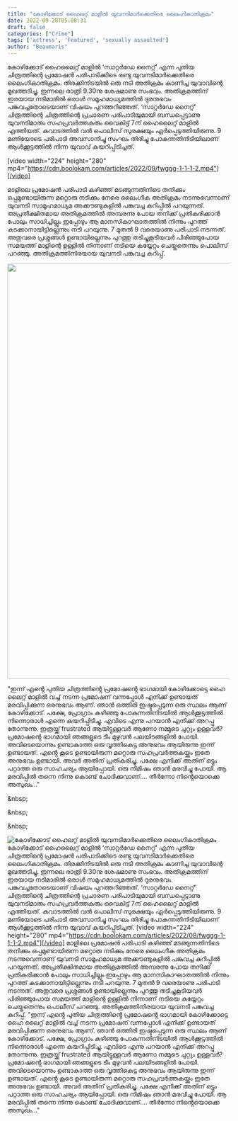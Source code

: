 ```yaml
---
title: "കോഴിക്കോട് ഹൈലറ്റ് മാളിൽ യുവനടിമാർക്കെതിരെ ലൈംഗികാതിക്രമം"
date: 2022-09-28T05:08:31
draft: false
categories: ["Crime"]
tags: ['actress', 'Featured', 'sexually assaulted']
author: "Beaumaris"
---
```


കോഴിക്കോട് ഹൈലൈറ്റ് മാളിൽ ‘സാറ്റർഡേ നൈറ്റ്’ എന്ന പുതിയ ചിത്രത്തിന്റെ പ്രമോഷൻ പരിപാടിക്കിടെ രണ്ടു യുവനടിമാർക്കെതിരെ ലൈംഗികാതിക്രമം. തിരക്കിനിടയിൽ ഒരു നടി അതിക്രമം കാണിച്ച യുവാവിന്റെ മുഖത്തടിച്ചു. ഇന്നലെ രാത്രി 9.30നു ശേഷമാണു സംഭവം. അതിക്രമത്തിന് ഇരയായ നടിമാരിൽ ഒരാൾ സമൂഹമാധ്യമത്തിൽ ദുരനുഭവം പങ്കുവച്ചതോടെയാണ് വിഷയം പുറത്തറിഞ്ഞത്. ‘സാറ്റർഡേ നൈറ്റ്’ ചിത്രത്തിന്റെ ചിത്രത്തിന്റെ പ്രചാരണ പരിപാടിയുമായി ബന്ധപ്പെട്ടാണു യുവനടിമാരും സഹപ്രവർത്തകരും വൈകിട്ട് 7ന് ഹൈലൈറ്റ് മാളിൽ എത്തിയത്. കവാടത്തിൽ വൻ പൊലീസ് സുരക്ഷയും ഏർപ്പെടുത്തിയിരുന്നു. 9 മണിയോടെ പരിപാടി അവസാനിച്ചു സംഘം തിരിച്ചു പോകുന്നതിനിടിയിലാണ് ആൾക്കൂട്ടത്തിൽ നിന്ന യുവാവ് കയറിപ്പിടിച്ചത്.

[video width="224" height="280" mp4="https://cdn.boolokam.com/articles/2022/09/fwggg-1-1-1-2.mp4"][/video]

മാളിലെ പ്രമോഷൻ പരിപാടി കഴിഞ്ഞ് മടങ്ങുന്നതിനിടെ തനിക്കും ഒപ്പമുണ്ടായിരുന്ന മറ്റൊരു നടിക്കും നേരെ ലൈംഗീക അതിക്രമം നടന്നുവെന്നാണ് യുവനടി സാമൂഹമാധ്യമ അക്കൗണ്ടുകളിൽ പങ്കുവച്ച കുറിപ്പിൽ പറയുന്നത്. അപ്രതീക്ഷിതമായ അതിക്രമത്തിൽ അമ്പരന്നു പോയ തനിക്ക് പ്രതികരിക്കാൻ പോലും സാധിച്ചില്ലും ഇപ്പോഴും ആ മാനസികാഘാതത്തിൽ നിന്നും പുറത്ത് കടക്കാനായിട്ടില്ലെന്നും നടി പറയുന്നു. 7 മുതൽ 9 വരെയാണു പരിപാടി നടന്നത്. അതുവരെ പ്രശ്നങ്ങൾ ഉണ്ടായില്ലെന്നും പുറത്തു തടിച്ചുകൂടിയവർ പിരിഞ്ഞുപോയ സമയത്ത് മാളിന്റെ ഉള്ളിൽ നിന്നാണ് നടിയെ കയ്യേറ്റം ചെയ്തതെന്നും പൊലീസ് പറഞ്ഞു. അതിക്രമത്തിനിരയായ യുവനടി പങ്കുവച്ച കുറിപ്പ്.

<img class="wp-image-352430 aligncenter" src="https://cdn.boolokam.com/articles/2022/09/dqr-12r2r2rr-1-1.jpg" alt="" width="764" height="938" />

"ഇന്ന് എൻ്റെ പുതിയ ചിത്രത്തിൻ്റെ പ്രമോഷൻ്റെ ഭാഗമായി കോഴിക്കോട്ടെ ഹൈ ലൈറ്റ് മാളിൽ വച്ച് നടന്ന പ്രമോഷന് വന്നപ്പോൾ എനിക്ക് ഉണ്ടായത് മരവിപ്പിക്കുന്ന ഒരനുഭവം ആണ്. ഞാൻ ഒത്തിരി ഇഷ്ടപ്പെടുന്ന ഒരു സ്ഥലം ആണ് കോഴിക്കോട്. പക്ഷേ, പ്രോഗ്രാം കഴിഞ്ഞു പോകുന്നതിനിടയിൽ ആൾക്കൂട്ടത്തിൽ നിന്നൊരാൾ എന്നെ കയറിപ്പിടിച്ചു. എവിടെ എന്നു പറയാൻ എനിക്ക് അറപ്പു തോന്നുന്നു. ഇത്രയ്ക്ക് frustrated ആയിട്ടുള്ളവ‍ര്‍ ആണോ നമ്മുടെ ചുറ്റും ഉള്ളവ‍ര്‍?പ്രമോഷൻ്റെ ഭാഗമായി ഞങ്ങളുടെ ടീം മുഴുവൻ പലയിടങ്ങളിൽ പോയി. അവിടെയൊന്നും ഉണ്ടാകാത്ത ഒരു വൃത്തികെട്ട അനുഭവം ആയിരുന്നു ഇന്ന് ഉണ്ടായത്. എൻ്റെ കൂടെ ഉണ്ടായിരുന്ന മറ്റൊരു സഹപ്രവ‍ര്‍ത്തകയ്ക്കും ഇതേ അനുഭവം ഉണ്ടായി. അവ‍ര്‍ അതിന് പ്രതികരിച്ചു. പക്ഷേ എനിക്ക് അതിന് ഒട്ടും പറ്റാത്ത ഒരു സാഹചര്യം ആയിപ്പോയി. ഒരു നിമിഷം ഞാൻ മരവിച്ചു പോയി. ആ മരവിപ്പിൽ തന്നെ നിന്നു കൊണ്ട് ചോദിക്കുവാണ്.... തീര്‍ന്നോ നിൻ്റെയൊക്കെ അസുഖം..."

&amp;nbsp;

&amp;nbsp;

&amp;nbsp;


![കോഴിക്കോട് ഹൈലറ്റ് മാളിൽ യുവനടിമാർക്കെതിരെ ലൈംഗികാതിക്രമം](https://cdn.boolokam.com/articles/2022/09/dqr-12r2r2rr-1-1.jpg)കോഴിക്കോട് ഹൈലൈറ്റ് മാളിൽ ‘സാറ്റർഡേ നൈറ്റ്’ എന്ന പുതിയ ചിത്രത്തിന്റെ പ്രമോഷൻ പരിപാടിക്കിടെ രണ്ടു യുവനടിമാർക്കെതിരെ ലൈംഗികാതിക്രമം. തിരക്കിനിടയിൽ ഒരു നടി അതിക്രമം കാണിച്ച യുവാവിന്റെ മുഖത്തടിച്ചു. ഇന്നലെ രാത്രി 9.30നു ശേഷമാണു സംഭവം. അതിക്രമത്തിന് ഇരയായ നടിമാരിൽ ഒരാൾ സമൂഹമാധ്യമത്തിൽ ദുരനുഭവം പങ്കുവച്ചതോടെയാണ് വിഷയം പുറത്തറിഞ്ഞത്. ‘സാറ്റർഡേ നൈറ്റ്’ ചിത്രത്തിന്റെ ചിത്രത്തിന്റെ പ്രചാരണ പരിപാടിയുമായി ബന്ധപ്പെട്ടാണു യുവനടിമാരും സഹപ്രവർത്തകരും വൈകിട്ട് 7ന് ഹൈലൈറ്റ് മാളിൽ എത്തിയത്. കവാടത്തിൽ വൻ പൊലീസ് സുരക്ഷയും ഏർപ്പെടുത്തിയിരുന്നു. 9 മണിയോടെ പരിപാടി അവസാനിച്ചു സംഘം തിരിച്ചു പോകുന്നതിനിടിയിലാണ് ആൾക്കൂട്ടത്തിൽ നിന്ന യുവാവ് കയറിപ്പിടിച്ചത്. [video width="224" height="280" mp4="https://cdn.boolokam.com/articles/2022/09/fwggg-1-1-1-2.mp4"][/video] മാളിലെ പ്രമോഷൻ പരിപാടി കഴിഞ്ഞ് മടങ്ങുന്നതിനിടെ തനിക്കും ഒപ്പമുണ്ടായിരുന്ന മറ്റൊരു നടിക്കും നേരെ ലൈംഗീക അതിക്രമം നടന്നുവെന്നാണ് യുവനടി സാമൂഹമാധ്യമ അക്കൗണ്ടുകളിൽ പങ്കുവച്ച കുറിപ്പിൽ പറയുന്നത്. അപ്രതീക്ഷിതമായ അതിക്രമത്തിൽ അമ്പരന്നു പോയ തനിക്ക് പ്രതികരിക്കാൻ പോലും സാധിച്ചില്ലും ഇപ്പോഴും ആ മാനസികാഘാതത്തിൽ നിന്നും പുറത്ത് കടക്കാനായിട്ടില്ലെന്നും നടി പറയുന്നു. 7 മുതൽ 9 വരെയാണു പരിപാടി നടന്നത്. അതുവരെ പ്രശ്നങ്ങൾ ഉണ്ടായില്ലെന്നും പുറത്തു തടിച്ചുകൂടിയവർ പിരിഞ്ഞുപോയ സമയത്ത് മാളിന്റെ ഉള്ളിൽ നിന്നാണ് നടിയെ കയ്യേറ്റം ചെയ്തതെന്നും പൊലീസ് പറഞ്ഞു. അതിക്രമത്തിനിരയായ യുവനടി പങ്കുവച്ച കുറിപ്പ്. "ഇന്ന് എൻ്റെ പുതിയ ചിത്രത്തിൻ്റെ പ്രമോഷൻ്റെ ഭാഗമായി കോഴിക്കോട്ടെ ഹൈ ലൈറ്റ് മാളിൽ വച്ച് നടന്ന പ്രമോഷന് വന്നപ്പോൾ എനിക്ക് ഉണ്ടായത് മരവിപ്പിക്കുന്ന ഒരനുഭവം ആണ്. ഞാൻ ഒത്തിരി ഇഷ്ടപ്പെടുന്ന ഒരു സ്ഥലം ആണ് കോഴിക്കോട്. പക്ഷേ, പ്രോഗ്രാം കഴിഞ്ഞു പോകുന്നതിനിടയിൽ ആൾക്കൂട്ടത്തിൽ നിന്നൊരാൾ എന്നെ കയറിപ്പിടിച്ചു. എവിടെ എന്നു പറയാൻ എനിക്ക് അറപ്പു തോന്നുന്നു. ഇത്രയ്ക്ക് frustrated ആയിട്ടുള്ളവ‍ര്‍ ആണോ നമ്മുടെ ചുറ്റും ഉള്ളവ‍ര്‍?പ്രമോഷൻ്റെ ഭാഗമായി ഞങ്ങളുടെ ടീം മുഴുവൻ പലയിടങ്ങളിൽ പോയി. അവിടെയൊന്നും ഉണ്ടാകാത്ത ഒരു വൃത്തികെട്ട അനുഭവം ആയിരുന്നു ഇന്ന് ഉണ്ടായത്. എൻ്റെ കൂടെ ഉണ്ടായിരുന്ന മറ്റൊരു സഹപ്രവ‍ര്‍ത്തകയ്ക്കും ഇതേ അനുഭവം ഉണ്ടായി. അവ‍ര്‍ അതിന് പ്രതികരിച്ചു. പക്ഷേ എനിക്ക് അതിന് ഒട്ടും പറ്റാത്ത ഒരു സാഹചര്യം ആയിപ്പോയി. ഒരു നിമിഷം ഞാൻ മരവിച്ചു പോയി. ആ മരവിപ്പിൽ തന്നെ നിന്നു കൊണ്ട് ചോദിക്കുവാണ്.... തീര്‍ന്നോ നിൻ്റെയൊക്കെ അസുഖം..." &nbsp; &nbsp; &nbsp;
